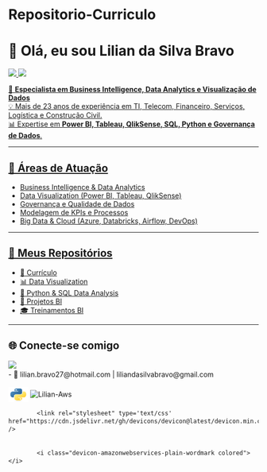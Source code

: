 # Repositorio-Curriculo

# 👋 Olá, eu sou Lilian da Silva Bravo  

<div>
<a href="https://github.com/Lilian-Bravo">
  <img height="180cm"src="https://github-readme-stats.vercel.app/api?username=Lilian-Bravo&show_icons=true&theme=dark&include_all_commits=true&count_private=true"/>
  <img height="180cm"src="https://github-readme-stats.vercel.app/api/top-langs/?username=Lilian-Bravo&layout=compact&langs_cout=16&theme=dracula"/>
</div>


🎯 **Especialista em Business Intelligence, Data Analytics e Visualização de Dados**  
💡 Mais de 23 anos de experiência em TI, Telecom, Financeiro, Serviços, Logística e Construção Civil.  
📊 Expertise em **Power BI, Tableau, QlikSense, SQL, Python e Governança de Dados**.  

---

## 🚀 Áreas de Atuação
- Business Intelligence & Data Analytics  
- Data Visualization (Power BI, Tableau, QlikSense)  
- Governança e Qualidade de Dados  
- Modelagem de KPIs e Processos  
- Big Data & Cloud (Azure, Databricks, Airflow, DevOps)  

---

## 📂 Meus Repositórios
- [📑 Currículo](https://github.com/Lilian-Bravo/Reposit-rio-Curr-culo/blob/main/TI_CV_Lilian_Bravo.pdf)
- [📊 Data Visualization](https://github.com/Lilian-Bravo/Repositorio-Data-Visualization)
- [🐍 Python & SQL Data Analysis](https://github.com/Lilian-Bravo/Reposit-rio-Python-SQL-para-Dados)
- [🔗 Projetos BI](https://github.com/Lilian-Bravo/Repositorio-Projetos-de-BI) 
- [🎓 Treinamentos BI](https://github.com/Lilian-Bravo/Repositorio-Treinamentos-Capacita-es)

---

## 🌐 Conecte-se comigo
<div> 
  <a href="[https://www.linkedin.com/in/lilian-da-silva-bravo-20458a4a" target="_blank"><img src="https://img.shields.io/badge/-LinkedIn-%230077B5?style=for-the-badge&logo=linkedin&logoColor=white" target="_blank"></a> 
</div>
- 📧 lilian.bravo27@hotmail.com | liliandasilvabravo@gmail.com

<div style="display: inline_block"><br> 
  <img align="center" alt="Lilian-Python" height="30" width="40" src="https://raw.githubusercontent.com/devicons/devicon/master/icons/python/python-original.svg">
  <img align="center" alt="Lilian-Aws" height="30" width="40" href="https://cdn.jsdelivr.net/gh/devicons/devicon@latest/devicon.min.css">
  
            <link rel="stylesheet" type='text/css' href="https://cdn.jsdelivr.net/gh/devicons/devicon@latest/devicon.min.css" />
          
  
            <i class="devicon-amazonwebservices-plain-wordmark colored"></i>
          
</div>
  
  ##
 

